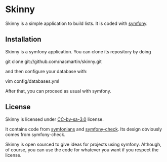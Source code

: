 Skinny 
======

Skinny is a simple application to build lists. 
It is coded with [symfony](http://www.symfony-project.org/).

Installation
------------

Skinny is a symfony application. You can clone its repository by doing
  
  git clone git://github.com/nacmartin/skinny.git

and then configure your database with:

  vim config/databases.yml

After that, you can proceed as usual with symfony.

License
-------

Skinny is licensed under [CC-by-sa-3.0](http://creativecommons.org/licenses/by-sa/3.0/) license.

It contains code from [symfonians](http://symfonians.org) and [symfony-check](http://symfony-check.org/). Its design obviously comes from symfony-check.

Skinny is open sourced to give ideas for projects using symfony. Although, of course, you can use the code for whatever you want if you respect the license.
